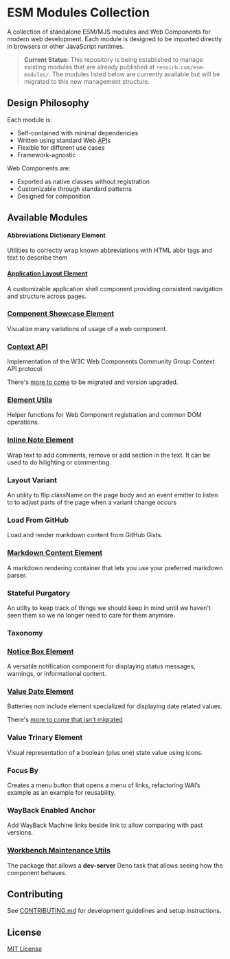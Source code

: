 # ESM Modules Collection

A collection of standalone ESM/MJS modules and Web Components for modern web
development. Each module is designed to be imported directly in browsers or
other JavaScript runtimes.

> **Current Status**: This repository is being established to manage existing
> modules that are already published at `renoirb.com/esm-modules/`. The modules
> listed below are currently available but will be migrated to this new
> management structure.

## Design Philosophy

Each module is:

- Self-contained with minimal dependencies
- Written using standard Web
  <abbr title="Application Programming Interface">API</abbr>s
- Flexible for different use cases
- Framework-agnostic

Web Components are:

- Exported as native classes without registration
- Customizable through standard patterns
- Designed for composition

## Available Modules

#### Abbreviations Dictionary Element

Utilities to correctly wrap known abbreviations with HTML abbr tags and text to
describe them

<!-- TODO: Migrate

- https://github.com/renoirb/site/blob/2020/lib/model/abbreviations.ts

Other possible names:
- abbr-injector
- abbr-expander
- abbr-processor
- abbr-annotator

Input:

```html
<abbr-dictionary>
  It's best we leverage HTML by its original principles first before *trying* to reimplement what's native
</abbr-dictionary>
```

Output:

```html
<abbr-dictionary>
  It's best we leverage <abbr title="Hyper Text Markup Language">HTML</abbr> by its original principles first before *trying* to reimplement what's native
</abbr-dictionary>
```
-->

#### [Application Layout Element](./packages/app-layout-element/README.md)

A customizable application shell component providing consistent navigation and
structure across pages.

<!-- TODO: Migrate AppLayoutElement
-->

### [Component Showcase Element](./packages/component-showcase-element/README.md)

Visualize many variations of usage of a web component.

### [Context API](./packages/context-api/README.md)

Implementation of the W3C Web Components Community Group Context API protocol.

There's [more to come](./packages/context-api/README.md#more-to-come) to be
migrated and version upgraded.

<!-- TODO: ^ -->

### [Element Utils](./packages/element-utils/README.md)

Helper functions for Web Component registration and common DOM operations.

<!-- TODO: Migrate

- DOM Coercion
  - https://gist.github.com/renoirb/3cb1622d7304efc713e3a8ff28b828d3
    - coerceGlobalWindow
    - coerceOwnerDocument
    - assertsIsDocument
  - https://gist.github.com/renoirb/850de479d101af6928643775c12524b1#file-reactivity-ts-L7-L37
    - assertsIsScalarOnlyRecord
    - assertsIsRecord
  - https://gist.github.com/renoirb/16f391e0cbd4e4e04f368c06b396e650#isobject
    - isObject
    - isHtmlElement
    - isElement
    - isNode
    - createReadOnlySet
-->

### [Inline Note Element](./packages/inline-note-element/README.md)

Wrap text to add comments, remove or add section in the text. It can be used to
do hilighting or commenting.

### Layout Variant

An utility to flip className on the page body and an event emitter to listen to
to adjust parts of the page when a variant change occurs

<!-- TODO: Migrate

- https://gist.github.com/renoirb/850de479d101af6928643775c12524b1?permalink_comment_id=3769449#gistcomment-3769449
  - See notes about Observable from vue/runtime-dom-tests and microsoft/fast observables
- https://gist.github.com/renoirb/16f391e0cbd4e4e04f368c06b396e650#layoutvariant
- https://renoirb.com/esm-modules/layout-variant.mjs

-->

### Load From GitHub

Load and render markdown content from GitHub Gists.

<!-- TODO: Migrate loadFromGitHub -->

### [Markdown Content Element](./packages/markdown-content-element/README.md)

A markdown rendering container that lets you use your preferred markdown parser.

<!-- TODO: Migrate

- MarkdownContentElement markdown-content
- https://gist.github.com/renoirb/21e31aab8d4cbcebb24afede7c49e449 and currency amount
-->

### Stateful Purgatory

An utilty to keep track of things we should keep in mind until we haven't seen
them so we no longer need to care for them anymore.

<!-- TODO: Migrate

- https://gist.github.com/renoirb/400c50986eaefd9b9b8936d44a6e670b

With notificaiton channel? https://gist.github.com/renoirb/e9d82c18077e45dbd09de4e0936773a7

-->

### Taxonomy

<!-- TODO: Migrate

That'll also be the first in TypeScript to remain in TypeScript, to work on transpilation.

- labeler https://github.com/renoirb/site/blob/2020/lib/model/labeler.ts
- https://github.com/renoirb/site/blob/2020/lib/model/taxonomy.ts
- display tags https://github.com/renoirb/site/blob/2020/components/AppArticleTags.vue
- `nuxtPageAsyncDataForTaxonomyList`  https://github.com/renoirb/site/blob/2020/lib/model/content/model.ts#L253

-->

### [Notice Box Element](./packages/notice-box-element/README.md)

A versatile notification component for displaying status messages, warnings, or
informational content.

### [Value Date Element](./packages/value-date-element/README.md)

Batteries non include element specialized for displaying date related values.

There's
[more to come that isn't migrated](./packages/value-date-element/README.md#more-to-come)

<!-- TODO: moar -->

### Value Trinary Element

Visual representation of a boolean (plus one) state value using icons.

<!-- TODO: Migrate ValueBooleanElement

- https://gist.github.com/renoirb/8f32a7c4738bbdee7479c78fd0d2bffe

-->

### Focus By

Creates a menu button that opens a menu of links, refactoring WAI’s example as
an example for reusability.

<!-- TODO: Migrate

- https://gist.github.com/renoirb/c14050700e634099646823abead68c8f

-->

### WayBack Enabled Anchor

Add WayBack Machine links beside link to allow comparing with past versions.

<!-- TODO: Migrate

- https://github.com/renoirb/site/blob/2020/components/global/AppLinkCompareItem.ts

Other possible names:
- archive-linked-anchor
- wayback-enabled-anchor
- version-history-anchor


Input example:

```html
<p>
  Lorem Ipsum dolor
  <a
    href="https://example.org/foo/bar"
    data-wayback="111111 222222 333333"
   >
     sit amet
   </a>
   etcetera
</p>
```

Output:

```html
<p>
  Lorem Ipsum dolor
  <span data-with-alternate-versions>
    <a href="https://example.org/foo/bar">sit amet</a>
    <small>(
      <a href="https://web.archive.org/web/111111/http://example.org/" title="WayBack Machine as of 111111">😀</a>
    )</small>
  </span>
  etcetera
</p>
```
-->

### [Workbench Maintenance Utils](./packages/workbench-maintenance-utils/README.md)

The package that allows a **dev-server** Deno task that allows seeing how the component behaves.

## Contributing

See [CONTRIBUTING.md](./CONTRIBUTING.md) for development guidelines and setup
instructions.

## License

[MIT License](./LICENSE.md)
